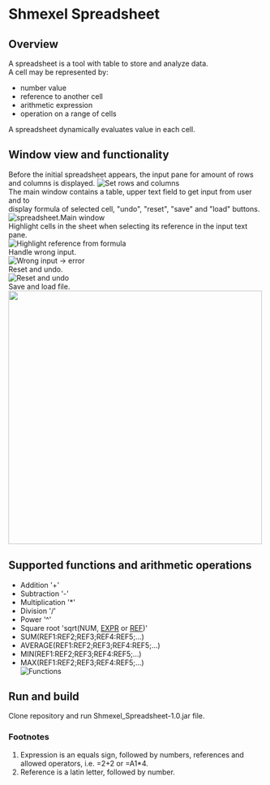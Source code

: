 # Shmexel Spreadsheet
## Overview
A spreadsheet is a tool with table to store and analyze data. \
A cell may be represented by: 
* number value
* reference to another cell
* arithmetic expression
* operation on a range of cells
<!-- end of the list -->
A spreadsheet dynamically evaluates value in each cell. 
## Window view and functionality
Before the initial spreadsheet appears, the input pane for amount of rows and columns is displayed.
![Set rows and columns](resources/markdown/set_row_columns.png) \
The main window contains a table, upper text field to get input from user and to \
display formula of selected cell, "undo", "reset", "save" and "load" buttons. \
![spreadsheet.Main window](resources/markdown/shmexel_main_window.png) \
Highlight cells in the sheet when selecting its reference in the input text pane. \
![Highlight reference from formula](highlight.gif) \
Handle wrong input. \
![Wrong input -> error](ref_val.gif) \
Reset and undo. \
![Reset and undo](reset_undo.gif) \
Save and load file. \
<img src="save_load.gif" width="500" height="500"/>


## Supported functions and arithmetic operations
* Addition '+'
* Subtraction '-'
* Multiplication '*'
* Division '/'
* Power '^'
* Square root 'sqrt(NUM, <span id="a1">[EXPR](#f1)</span> or <span id="a2">[REF](#f2)</span>)' 
* SUM(REF1:REF2;REF3;REF4:REF5;...)
* AVERAGE(REF1:REF2;REF3;REF4:REF5;...)
* MIN(REF1:REF2;REF3;REF4:REF5;...)
* MAX(REF1:REF2;REF3;REF4:REF5;...) \
![Functions](func.gif)
## Run and build
Clone repository and run Shmexel_Spreadsheet-1.0.jar file. 

### Footnotes
1. <span id="f1"></span> Expression is an equals sign, followed by numbers, references and allowed operators, i.e. =2+2 or =A1*4.
2. <span id="f2"></span> Reference is a latin letter, followed by number.






